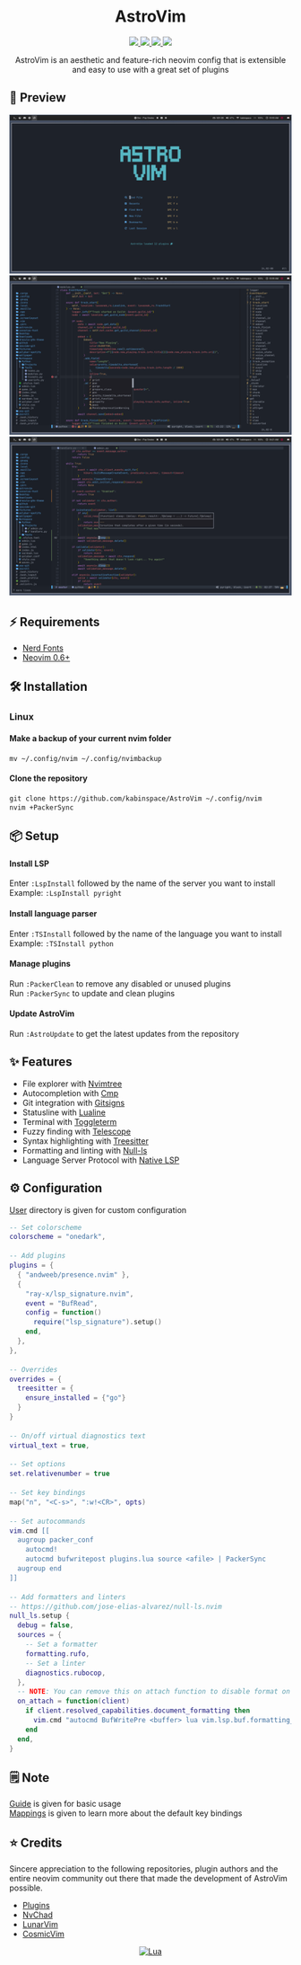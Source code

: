 <h1 align="center">AstroVim</h1>

<div align="center"><p>
    <a href="https://github.com/kabinspace/AstroVim/pulse">
      <img src="https://img.shields.io/github/last-commit/kabinspace/AstroVim?color=%4dc71f&label=Last%20Commit&logo=github&style=flat-square"/>
    </a>
    <a href="https://github.com/kabinspace/AstroVim/blob/main/LICENSE">
      <img src="https://img.shields.io/github/license/kabinspace/AstroVim?label=License&logo=GNU&style=flat-square"/>
	</a>
    <a href="https://neovim.io/">
      <img src="https://img.shields.io/badge/Neovim-0.6+-blueviolet.svg?style=flat-square&logo=Neovim&logoColor=white"/>
    </a>
    <a href="https://discord.gg/UcZutyeaFW">
      <img src="https://img.shields.io/badge/discord-Join-7289da?color=%235865F2%20&label=Discord&logo=discord&logoColor=%23ffffff&style=flat-square"/>
    </a>
</p>
</div>

<p align="center">
AstroVim is an aesthetic and feature-rich neovim config that is extensible and easy to use with a great set of plugins
</p>
	
## 🌟 Preview
![Preview1](./utils/media/preview1.png)
![Preview2](./utils/media/preview2.png)
![Preview33](./utils/media/preview3.png)
	
## ⚡ Requirements
* [Nerd Fonts](https://www.nerdfonts.com/font-downloads)
* [Neovim 0.6+](https://github.com/neovim/neovim/releases/tag/v0.6.1)
	
## 🛠️ Installation
### Linux
#### Make a backup of your current nvim folder
```
mv ~/.config/nvim ~/.config/nvimbackup
```
#### Clone the repository
```
git clone https://github.com/kabinspace/AstroVim ~/.config/nvim
nvim +PackerSync
```

## 📦 Setup

#### Install LSP

Enter `:LspInstall` followed by the name of the server you want to install<br>
Example: `:LspInstall pyright`

#### Install language parser

Enter `:TSInstall` followed by the name of the language you want to install<br>
Example: `:TSInstall python`

#### Manage plugins

Run `:PackerClean` to remove any disabled or unused plugins<br>
Run `:PackerSync` to update and clean plugins<br>

#### Update AstroVim

Run `:AstroUpdate` to get the latest updates from the repository<br>

## ✨ Features

- File explorer with [Nvimtree](https://github.com/kyazdani42/nvim-tree.lua)
- Autocompletion with [Cmp](https://github.com/hrsh7th/nvim-cmp)
- Git integration with [Gitsigns](https://github.com/lewis6991/gitsigns.nvim)
- Statusline with [Lualine](https://github.com/nvim-lualine/lualine.nvim)
- Terminal with [Toggleterm](https://github.com/akinsho/toggleterm.nvim)
- Fuzzy finding with [Telescope](https://github.com/nvim-telescope/telescope.nvim)
- Syntax highlighting with [Treesitter](https://github.com/nvim-treesitter/nvim-treesitter)
- Formatting and linting with [Null-ls](https://github.com/jose-elias-alvarez/null-ls.nvim)
- Language Server Protocol with [Native LSP](https://github.com/neovim/nvim-lspconfig)

## ⚙️ Configuration

[User](https://github.com/kabinspace/AstroVim/blob/main/lua/user) directory is given for custom configuration

```lua
-- Set colorscheme
colorscheme = "onedark",

-- Add plugins
plugins = {
  { "andweeb/presence.nvim" },
  {
    "ray-x/lsp_signature.nvim",
    event = "BufRead",
    config = function()
      require("lsp_signature").setup()
    end,
  },
},

-- Overrides
overrides = {
  treesitter = {
    ensure_installed = {"go"}
  }
}

-- On/off virtual diagnostics text
virtual_text = true,

-- Set options
set.relativenumber = true

-- Set key bindings
map("n", "<C-s>", ":w!<CR>", opts)

-- Set autocommands
vim.cmd [[
  augroup packer_conf
    autocmd!
    autocmd bufwritepost plugins.lua source <afile> | PackerSync
  augroup end
]]

-- Add formatters and linters
-- https://github.com/jose-elias-alvarez/null-ls.nvim
null_ls.setup {
  debug = false,
  sources = {
    -- Set a formatter
    formatting.rufo,
    -- Set a linter
    diagnostics.rubocop,
  },
  -- NOTE: You can remove this on attach function to disable format on save
  on_attach = function(client)
    if client.resolved_capabilities.document_formatting then
      vim.cmd "autocmd BufWritePre <buffer> lua vim.lsp.buf.formatting_sync()"
    end
  end,
}
```

## 🗒️ Note

[Guide](https://github.com/kabinspace/AstroVim/blob/main/utils/userguide.md) is given for basic usage<br>
[Mappings](https://github.com/kabinspace/AstroVim/blob/main/utils/mappings.txt) is given to learn more about the default key bindings

## ⭐ Credits

Sincere appreciation to the following repositories, plugin authors and the entire neovim community out there that made the development of AstroVim possible.

- [Plugins](https://github.com/kabinspace/AstroVim/blob/main/utils/plugins.txt)
- [NvChad](https://github.com/NvChad/NvChad)
- [LunarVim](https://github.com/LunarVim)
- [CosmicVim](https://github.com/CosmicNvim/CosmicNvim)

<div align="center" id="madewithlua">
	
[![Lua](https://img.shields.io/badge/Made%20with%20Lua-blue.svg?style=for-the-badge&logo=lua)](https://lua.org)

</div>
